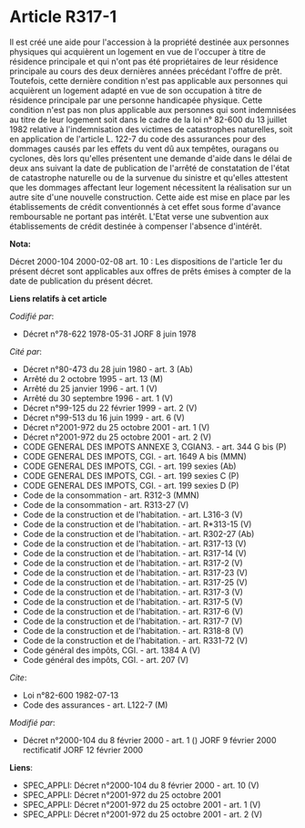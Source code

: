 # Article R317-1

Il est créé une aide pour l'accession à la propriété destinée aux personnes physiques qui acquièrent un logement en vue de
l'occuper à titre de résidence principale et qui n'ont pas été propriétaires de leur résidence principale au cours des deux
dernières années précédant l'offre de prêt. Toutefois, cette dernière condition n'est pas applicable aux personnes qui
acquièrent un logement adapté en vue de son occupation à titre de résidence principale par une personne handicapée physique.
Cette condition n'est pas non plus applicable aux personnes qui sont indemnisées au titre de leur logement soit dans le cadre
de la loi n° 82-600 du 13 juillet 1982 relative à l'indemnisation des victimes de catastrophes naturelles, soit en
application de l'article L. 122-7 du code des assurances pour des dommages causés par les effets du vent dû aux tempêtes,
ouragans ou cyclones, dès lors qu'elles présentent une demande d'aide dans le délai de deux ans suivant la date de
publication de l'arrêté de constatation de l'état de catastrophe naturelle ou de la survenue du sinistre et qu'elles
attestent que les dommages affectant leur logement nécessitent la réalisation sur un autre site d'une nouvelle construction.
Cette aide est mise en place par les établissements de crédit conventionnés à cet effet sous forme d'avance remboursable ne
portant pas intérêt. L'Etat verse une subvention aux établissements de crédit destinée à compenser l'absence d'intérêt.

**Nota:**

Décret 2000-104 2000-02-08 art. 10 : Les dispositions de l'article 1er du présent décret sont applicables aux offres de prêts
émises à compter de la date de publication du présent décret.

**Liens relatifs à cet article**

_Codifié par_:

  - Décret n°78-622 1978-05-31 JORF 8 juin 1978

_Cité par_:

  - Décret n°80-473 du 28 juin 1980 - art. 3 (Ab)
  - Arrêté du 2 octobre 1995 - art. 13 (M)
  - Arrêté du 25 janvier 1996 - art. 1 (V)
  - Arrêté du 30 septembre 1996 - art. 1 (V)
  - Décret n°99-125 du 22 février 1999 - art. 2 (V)
  - Décret n°99-513 du 16 juin 1999 - art. 6 (V)
  - Décret n°2001-972 du 25 octobre 2001 - art. 1 (V)
  - Décret n°2001-972 du 25 octobre 2001 - art. 2 (V)
  - CODE GENERAL DES IMPOTS ANNEXE 3, CGIAN3. - art. 344 G bis (P)
  - CODE GENERAL DES IMPOTS, CGI. - art. 1649 A bis (MMN)
  - CODE GENERAL DES IMPOTS, CGI. - art. 199 sexies (Ab)
  - CODE GENERAL DES IMPOTS, CGI. - art. 199 sexies C (P)
  - CODE GENERAL DES IMPOTS, CGI. - art. 199 sexies D (P)
  - Code de la consommation - art. R312-3 (MMN)
  - Code de la consommation - art. R313-27 (V)
  - Code de la construction et de l'habitation. - art. L316-3 (V)
  - Code de la construction et de l'habitation. - art. R*313-15 (V)
  - Code de la construction et de l'habitation. - art. R302-27 (Ab)
  - Code de la construction et de l'habitation. - art. R317-13 (V)
  - Code de la construction et de l'habitation. - art. R317-14 (V)
  - Code de la construction et de l'habitation. - art. R317-2 (V)
  - Code de la construction et de l'habitation. - art. R317-23 (V)
  - Code de la construction et de l'habitation. - art. R317-25 (V)
  - Code de la construction et de l'habitation. - art. R317-3 (V)
  - Code de la construction et de l'habitation. - art. R317-5 (V)
  - Code de la construction et de l'habitation. - art. R317-6 (V)
  - Code de la construction et de l'habitation. - art. R317-7 (V)
  - Code de la construction et de l'habitation. - art. R318-8 (V)
  - Code de la construction et de l'habitation. - art. R331-72 (V)
  - Code général des impôts, CGI. - art. 1384 A (V)
  - Code général des impôts, CGI. - art. 207 (V)

_Cite_:

  - Loi n°82-600 1982-07-13
  - Code des assurances - art. L122-7 (M)

_Modifié par_:

  - Décret n°2000-104 du 8 février 2000 - art. 1 () JORF 9 février 2000 rectificatif JORF 12 février 2000

**Liens**:

  - SPEC_APPLI: Décret n°2000-104 du 8 février 2000 - art. 10 (V)
  - SPEC_APPLI: Décret n°2001-972 du 25 octobre 2001
  - SPEC_APPLI: Décret n°2001-972 du 25 octobre 2001 - art. 1 (V)
  - SPEC_APPLI: Décret n°2001-972 du 25 octobre 2001 - art. 2 (V)
